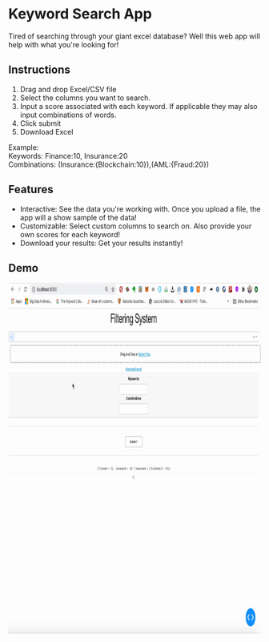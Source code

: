 # Keyword Search App
Tired of searching through your giant excel database? Well this web app will help with what you're looking for!

## Instructions

1. Drag and drop Excel/CSV file 
2. Select the columns you want to search.
3. Input a score associated with each keyword. If applicable they may also input combinations of words.
4. Click submit 
5. Download Excel

 <t> Example: 
<br>
<t>Keywords: Finance:10, Insurance:20
<br>
 <t>Combinations: (Insurance:{Blockchain:10}),(AML:{Fraud:20})

## Features

* Interactive: See the data you're working with. Once you upload a file, the app will a show sample of the data! 
* Customizable: Select custom columns to search on. Also provide your own scores for each keyword!
* Download your results: Get your results instantly!

## Demo
<img src="demo.gif" width="1000" height="700"/>
